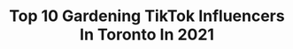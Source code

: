 ---
title: Top 10 Gardening TikTok Influencers In Toronto In 2021
description: >-
  Find top gardening TikTok influencers in Toronto in 2021. Most popular hashtags: #fyp #gardening #foryou #toronto.
platform: TikTok
hits: 4
text_top: See the top-rated TikTok profiles on inBeat.
text_bottom: Our platform holds 4 TikTok influencers like this in Toronto, Canada for you to contact.
profiles:
  - username: "theplantladyk"
    fullname: >-
      Kelly O'Mara
    bio: >-
      Indoor/Outdoor plants. Rad since 1981. Toronto. BLACK LIVES MATTER ✊✊🏻✊🏽✊🏿
    location: "Canada"
    followers: 2239
    engagement: 631
    commentsToLikes: 0.094540
    id: ckd0qjeygi73w0j231u2nzj4h
    verified: false
    hashtags: "#plants, #fall, #flowers, #summer"
  - username: "mrob29"
    fullname: >-
      Marissa Roberto
    bio: >-
      MRob29 on insta 🇮🇹🇨🇦 Day job talking sports and videogames @ TSN
    location: "Canada"
    followers: 26900
    engagement: 782
    commentsToLikes: 0.055392
    id: ck8njn82eb58f0j7815ul8nz8
    verified: false
    hashtags: "#bluejays, #toronto, #italiancheck, #wethenorth"
  - username: "michael.rizzi"
    fullname: >-
      Michael Rizzi
    bio: >-
      ✨ everything’s going to be alright ✨ 📌 Toronto, Canada 🇨🇦 🏳️‍🌈
    location: "Canada"
    followers: 36200
    engagement: 1028
    commentsToLikes: 0.014744
    id: ck9go10ytz5ch0j78rc75apvn
    verified: false
    hashtags: "#gaytiktok, #tiktokcanada, #fyp, #lgbt"
  - username: "myafro"
    fullname: >-
      Fro
    bio: >-
      le shits and giggles
    location: "Canada"
    followers: 16100
    engagement: 595
    commentsToLikes: 0.012971
    id: ckd0b7iqcc8xc0j23z0ma7ey8
    verified: false
    hashtags: "#fyp, #foryou, #baking, #horoscope"
  - username: "averagesizedpp"
    fullname: >-
      Averagesizedpp
    bio: >-
      Your moms a gardening tool 👻 - matthewsyrovy
    location: "Canada"
    followers: 65500
    engagement: 1016
    commentsToLikes: 0.013724
    id: ck807c75iprlx0j78gzdswj3r
    verified: false
    hashtags: "#duet, #foryou, #fyp, #viral"
  - username: "theplantladyk"
    fullname: >-
      Kelly O'Mara
    bio: >-
      Indoor/Outdoor plants. Rad since 1981. Toronto. BLACK LIVES MATTER ✊✊🏻✊🏽✊🏿
    location: "Canada"
    followers: 2239
    engagement: 631
    commentsToLikes: 0.094540
    id: ckd0qjeygi73w0j231u2nzj4h
    verified: false
    hashtags: "#plants, #fall, #flowers, #summer"
  - username: "maytalfay"
    fullname: >-
      Maytal Fay
    bio: >-
      Hey 😇 insta: maytalfsegal
    location: "Canada"
    followers: 6756
    engagement: 128
    commentsToLikes: 0.061752
    id: ckbfe59ns7wqy0j23463345oq
    verified: false
    hashtags: "#foryoupage, #fyp, #petroutine, #esportsforall"
  - username: "jessiejj90"
    fullname: >-
      Jessie Jacobson
    bio: >-
      Teaching you how to 🌱 🇨🇦
    location: "Canada"
    followers: 61483
    engagement: 823
    commentsToLikes: 0.017627
    id: ck9r92rxkeu2t0j78fw8fewrw
    verified: false
    hashtags: "#howtowithjessie, #viralvideo, #quarantine, #simplesteps"
  - username: "rosiejuko"
    fullname: >-
      Rosie Juko
    bio: >-
      Call me Rosie 🌹😘 🇨🇦
    location: "Canada"
    followers: 4866
    engagement: 916
    commentsToLikes: 0.018425
    id: ckdhormeq11zp0j23roqpyhrm
    verified: false
    hashtags: "#foryou, #mango, #gardening, #greenhouse"
  - username: "obxfavourites"
    fullname: >-
      obxfunfans🌅🏄‍♀️🤩
    bio: >-
      obx💕🌅🏄‍♀️🤩🌊 pogue life🤪 goal is 6000 followers💗 2 ppl run this acc!💛
    location: "Canada"
    followers: 5139
    engagement: 2587
    commentsToLikes: 0.116715
    id: ckb9sqf99qanm0j23ev868xjm
    verified: false
    hashtags: "#fyp, #greenscreen, #foryouu, #4youpage"
---